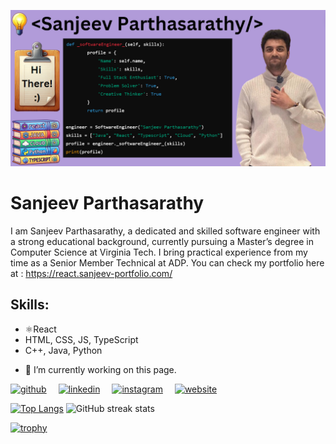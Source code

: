 ![Software Engineer](https://github.com/Sanjeev2601/Sanjeev2601/blob/main/Github_banner.png)

# Sanjeev Parthasarathy
I am Sanjeev Parthasarathy, a dedicated and skilled software engineer with a strong educational background, currently pursuing a Master’s degree in Computer Science at Virginia Tech. I bring practical experience from my time as a Senior Member Technical at ADP. You can check my portfolio here at : https://react.sanjeev-portfolio.com/

## Skills: 
* ⚛️React
* HTML, CSS, JS, TypeScript 
* C++, Java, Python
- 🔭 I’m currently working on this page. 


[<img src='https://cdn.jsdelivr.net/npm/simple-icons@3.0.1/icons/github.svg' alt='github' height='40' style='margin-right: 15px;'>](https://github.com/Sanjeev2601)
[<img src='https://cdn.jsdelivr.net/npm/simple-icons@3.0.1/icons/linkedin.svg' alt='linkedin' height='40' style='margin-right: 15px;'>](https://www.linkedin.com/in/sanjeevp26/)
[<img src='https://cdn.jsdelivr.net/npm/simple-icons@3.0.1/icons/instagram.svg' alt='instagram' height='40' style='margin-right: 15px;'>](https://www.instagram.com/lebro_gems/)
[<img src='https://cdn.jsdelivr.net/npm/simple-icons@3.0.1/icons/icloud.svg' alt='website' height='40' style='margin-right: 15px;'>](https://react.sanjeev-portfolio.com/)  

[![Top Langs](https://github-readme-stats.vercel.app/api/top-langs/?username=Sanjeev2601)](https://github.com/anuraghazra/github-readme-stats)    ![GitHub streak stats](https://streak-stats.demolab.com/?user=Sanjeev2601)  

[![trophy](https://github-profile-trophy.vercel.app/?username=Sanjeev2601)](https://github.com/ryo-ma/github-profile-trophy)
